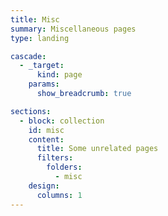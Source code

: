 ```yaml
---
title: Misc
summary: Miscellaneous pages
type: landing

cascade:
  - _target:
      kind: page
    params:
      show_breadcrumb: true

sections:
  - block: collection
    id: misc
    content:
      title: Some unrelated pages
      filters:
        folders:
          - misc
    design:
      columns: 1
---
```


